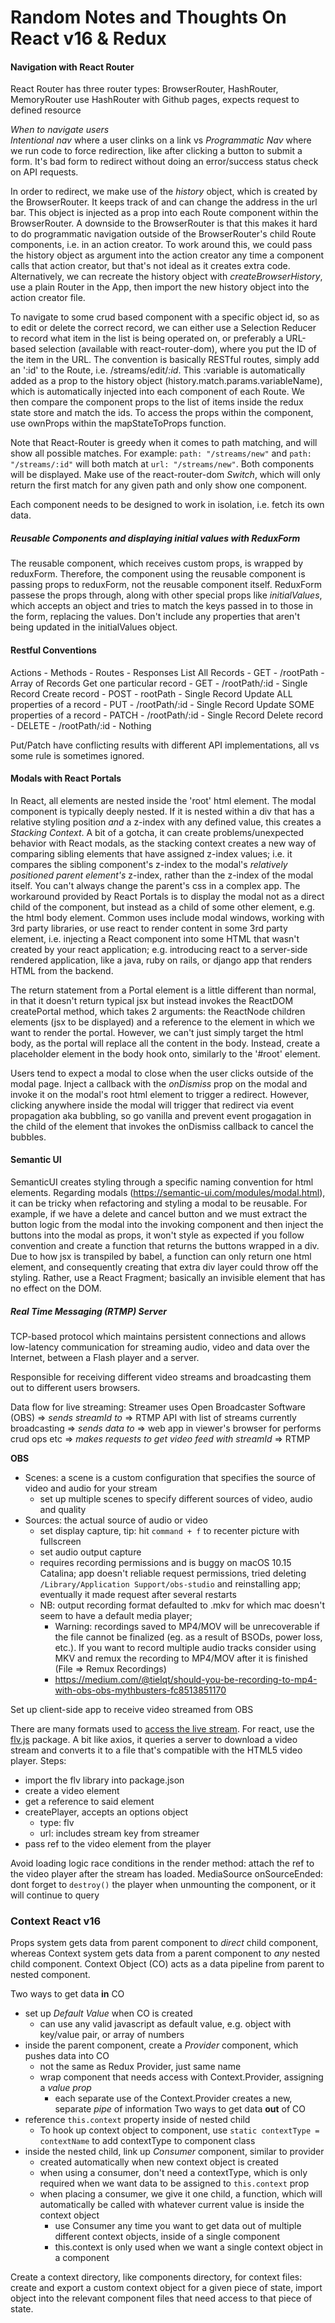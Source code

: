 # Random Notes and Thoughts On React v16 & Redux

#### Navigation with React Router

React Router has three router types: BrowserRouter, HashRouter, MemoryRouter
use HashRouter with Github pages, expects request to defined resource

*When to navigate users*  
*Intentional nav* where a user clinks on a link vs *Programmatic Nav* where we run code to force redirection, like after clicking a button to submit a form. It's bad form to redirect without doing an error/success status check on API requests.

In order to redirect, we make use of the *history* object, which is created by the BrowserRouter. It keeps track of and can change the address in the url bar. This object is injected as a prop into each Route component within the BrowserRouter. 
A downside to the BrowserRouter is that this makes it hard to do programmatic navigation outside of the BrowserRouter's child Route components, i.e. in an action creator. To work around this, we could pass the history object as argument into the action creator any time a component calls that action creator, but that's not ideal as it creates extra code. Alternatively, we can recreate the history object with *createBrowserHistory*, use a plain Router in the App, then import the new history object into the action creator file.

To navigate to some crud based component with a specific object id, so as to edit or delete the correct record, we can either use a Selection Reducer to record what item in the list is being operated on, or preferably a URL-based selection (available with react-router-dom), where you put the ID of the item in the URL. The convention is basically RESTful routes, simply add an ':id' to the Route, i.e. /streams/edit/*:id*. This :variable is automatically added as a prop to the history object (history.match.params.variableName), which is automatically injected into each component of each Route. We then compare the component props to the list of items inside the redux state store and match the ids. To access the props within the component, use ownProps within the mapStateToProps function.

Note that React-Router is greedy when it comes to path matching, and will show all possible matches. For example: `path: "/streams/new"` and `path: "/streams/:id"` will both match at `url: "/streams/new"`. Both components will be displayed. Make use of the react-router-dom *Switch*, which will only return the first match for any given path and only show one component.

Each component needs to be designed to work in isolation, i.e. fetch its own data.

##### Reusable Components and displaying initial values with ReduxForm
The reusable component, which receives custom props, is wrapped by reduxForm. Therefore, the component using the reusable component is passing props to reduxForm, not the reusable component itself. ReduxForm passese the props through, along with other special props like *initialValues*, which accepts an object and tries to match the keys passed in to those in the form, replacing the values. Don't include any properties that aren't being updated in the initialValues object.

#### Restful Conventions
Actions - Methods - Routes - Responses
List All Records - GET - /rootPath - Array of Records
Get one particular record - GET - /rootPath/:id - Single Record
Create record - POST - rootPath - Single Record
Update ALL properties of a record - PUT - /rootPath/:id - Single Record
Update SOME properties of a record - PATCH - /rootPath/:id - Single Record
Delete record - DELETE - /rootPath/:id - Nothing

Put/Patch have conflicting results with different API implementations, all vs some rule is sometimes ignored.

#### Modals with React Portals
In React, all elements are nested inside the 'root' html element. The modal component is typically deeply nested. If it is nested within a div that has a relative styling position *and* a z-index with any defined value, this creates a *Stacking Context*. A bit of a gotcha, it can create problems/unexpected behavior with React modals, as the stacking context creates a new way of comparing sibling elements that have assigned z-index values; i.e. it compares the sibling component's z-index to the modal's *relatively positioned parent element's* z-index, rather than the z-index of the modal itself. You can't always change the parent's css in a complex app. The workaround provided by React Portals is to display the modal not as a direct child of the component, but instead as a child of some other element, e.g. the html body element. Common uses include modal windows, working with 3rd party libraries, or use react to render content in some 3rd party element, i.e. injecting a React component into some HTML that wasn't created by your react application; e.g. introducing react to a server-side rendered application, like a java, ruby on rails, or django app that renders HTML from the backend.

The return statement from a Portal element is a little different than normal, in that it doesn't return typical jsx but instead invokes the ReactDOM createPortal method, which takes 2 arguments: the ReactNode children elements (jsx to be displayed) and a reference to the element in which we want to render the portal. However, we can't just simply target the html body, as the portal will replace all the content in the body. Instead, create a placeholder element in the body hook onto, similarly to the '#root' element.

Users tend to expect a modal to close when the user clicks outside of the modal page. Inject a callback with the *onDismiss* prop on the modal and invoke it on the modal's root html element to trigger a redirect. However, clicking anywhere inside the modal will trigger that redirect via event propagation aka bubbling, so go vanilla and prevent event progagation in the child of the element that invokes the onDismiss callback to cancel the bubbles.

#### Semantic UI
SemanticUI creates styling through a specific naming convention for html elements. 
Regarding modals (https://semantic-ui.com/modules/modal.html), it can be tricky when refactoring and styling a modal to be reusable. For example, if we have a delete and cancel button and we must extract the button logic from the modal into the invoking component and then inject the buttons into the modal as props, it won't style as expected if you follow convention and create a function that returns the buttons wrapped in a div. Due to how jsx is transpiled by babel, a function can only return one html element, and consequently creating that extra div layer could throw off the styling. Rather, use a React Fragment; basically an invisible element that has no effect on the DOM.

##### Real Time Messaging (RTMP) Server
TCP-based protocol which maintains persistent connections and allows low-latency communication for streaming audio, video and data over the Internet, between a Flash player and a server. 

Responsible for receiving different video streams and broadcasting them out to different users browsers.

Data flow for live streaming:
Streamer uses Open Broadcaster Software (OBS) => *sends streamId to* => RTMP
API with list of streams currently broadcasting => *sends data to* => web app in viewer's browser for performs crud ops etc => *makes requests to get video feed with streamId* => RTMP

**OBS** 
- Scenes: a scene is a custom configuration that specifies the source of video and audio for your stream
    - set up multiple scenes to specify different sources of video, audio and quality
- Sources: the actual source of audio or video
    - set display capture, tip: hit `command + f` to recenter picture with fullscreen
    - set audio output capture
    - requires recording permissions and is buggy on macOS 10.15 Catalina; app doesn't reliable request permissions, tried deleting `/Library/Application Support/obs-studio` and reinstalling app; eventually it made request after several restarts
    - NB: output recording format defaulted to .mkv for which mac doesn't seem to have a default media player; 
        - Warning: recordings saved to MP4/MOV will be unrecoverable if the file cannot be finalized (eg. as a result of BSODs, power loss, etc.). If you want to record multiple audio tracks consider using MKV and remux the recording to MP4/MOV after it is finished (File => Remux Recordings)
        - https://medium.com/@tielqt/should-you-be-recording-to-mp4-with-obs-obs-mythbusters-fc8513851170
        
Set up client-side app to receive video streamed from OBS

There are many formats used to [access the live stream](https://github.com/illuspas/Node-Media-Server#accessing-the-live-stream). For react, use the [flv.js](https://www.npmjs.com/package/flv.js#getting-started) package. A bit like axios, it queries a server to download a video stream and converts it to a file that's compatible with the HTML5 video player. Steps: 
- import the flv library into package.json
- create a video element
- get a reference to said element
- createPlayer, accepts an options object 
    - type: flv
    - url: includes stream key from streamer
- pass ref to the video element from the player

Avoid loading logic race conditions in the render method: attach the ref to the video player after the stream has loaded.
MediaSource onSourceEnded: dont forget to `destroy()` the player when unmounting the component, or it will continue to query

### Context React v16
Props system gets data from parent component to *direct* child component, whereas Context system gets data from a parent component to *any* nested child component.
Context Object (CO) acts as a data pipeline from parent to nested component.

Two ways to get data **in** CO
- set up *Default Value* when CO is created
    - can use any valid javascript as default value, e.g. object with key/value pair, or array of numbers
- inside the parent component, create a *Provider* component, which pushes data into CO
    - not the same as Redux Provider, just same name
    - wrap component that needs access with Context.Provider, assigning a *value prop*
        - each separate use of the Context.Provider creates a new, separate *pipe* of information
Two ways to get data **out** of CO
- reference `this.context` property inside of nested child
    - To hook up context object to component, use `static contextType = contextName` to add contextType to component class
- inside the nested child, link up *Consumer* component, similar to provider
    - created automatically when new context object is created
    - when using a consumer, don't need a contextType, which is only required when we want data to be assigned to `this.context` prop
    - when placing a consumer, we give it one child, a function, which will automatically be called with whatever current value is inside the context object
        - use Consumer any time you want to get data out of multiple different context objects, inside of a single component
        - this.context is only used when we want a single context object in a component 

Create a context directory, like components directory, for context files: create and export a custom context object for a given piece of state, import object into the relevant component files that need access to that piece of state.
